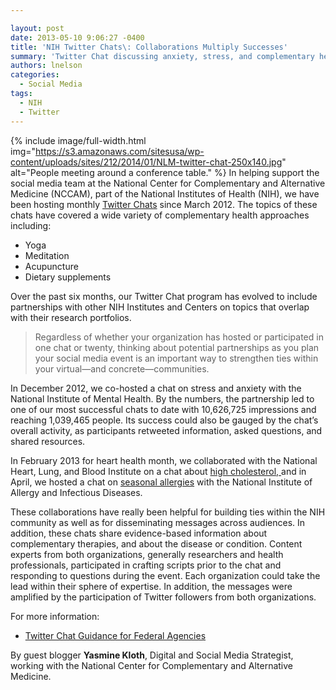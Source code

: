 ```yaml
---

layout: post
date: 2013-05-10 9:06:27 -0400
title: 'NIH Twitter Chats\: Collaborations Multiply Successes'
summary: 'Twitter Chat discussing anxiety, stress, and complementary health practices December 18, 2012'
authors: lnelson
categories:
  - Social Media
tags:
  - NIH
  - Twitter
---
```


{% include image/full-width.html img="https://s3.amazonaws.com/sitesusa/wp-content/uploads/sites/212/2014/01/NLM-twitter-chat-250x140.jpg" alt="People meeting around a conference table." %}
In helping support the social media team at the National Center for Complementary and Alternative Medicine (NCCAM), part of the National Institutes of Health (NIH),  we have been hosting monthly [Twitter Chats](http://nccam.nih.gov/news/events/twitterchat?nav=gsa) since March 2012. The topics of these chats have covered a wide variety of complementary health approaches including:

  * Yoga
  * Meditation
  * Acupuncture
  * Dietary supplements

<p dir="ltr">
  Over the past six months, our Twitter Chat program has evolved to include partnerships with other NIH Institutes and Centers on topics that overlap with their research portfolios.
</p>

> <p dir="ltr">
>   Regardless of whether your organization has hosted or participated in one chat or twenty, thinking about potential partnerships as you plan your social media event is an important way to strengthen ties within your virtual—and concrete—communities.
> </p>

<p dir="ltr">
  In December 2012, we co-hosted a chat on  stress and anxiety with  the National Institute of Mental Health. By the numbers, the partnership led to one of our most successful chats to date with 10,626,725 impressions and reaching 1,039,465 people. Its success could also be gauged by the chat’s overall activity, as participants retweeted information, asked questions, and shared resources.
</p>

<p dir="ltr">
  In February 2013 for heart health month, we collaborated with the National Heart, Lung, and Blood Institute on a chat about <a href="http://storify.com/NCCAM/nccam-high-cholesterol-twitter-chat">high cholesterol, </a> and in April, we hosted a chat on <a href="http://storify.com/NCCAM/nccam-seasonal-allergies-twitter-chat">seasonal allergies</a> with the National Institute of Allergy and Infectious Diseases.
</p>

<p dir="ltr">
  These collaborations have really been helpful for building ties within the NIH community as well as for  disseminating messages across audiences. In addition, these chats share evidence-based information about complementary therapies, and about the disease or condition.  Content experts from both organizations, generally researchers and health professionals, participated in crafting scripts prior to the chat and responding to questions during the event.  Each organization could take the lead within their sphere of expertise.  In addition, the messages were amplified by the participation of Twitter followers from both organizations.
</p>

<p dir="ltr">
  For more information:
</p>

  * <p dir="ltr">
      <a title="Twitter Chat Guidance for Federal Agencies" href="https://www.WHATEVER/2013/10/16/twitter-chats-for-federal-agencies/">Twitter Chat Guidance for Federal Agencies</a>
    </p>

By guest blogger **Yasmine Kloth**, Digital and Social Media Strategist, working with the National Center for Complementary and Alternative Medicine.

&nbsp;